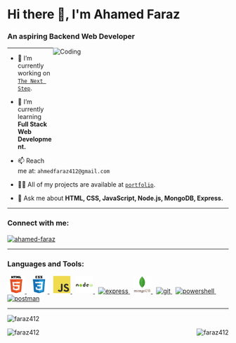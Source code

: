 <h1 align="left">Hi there 👋, I'm Ahamed Faraz</h1>
<h3 align="left">An aspiring Backend Web Developer</h3>
<img align="right" alt="Coding" height="255" width="400" src="https://mir-s3-cdn-cf.behance.net/project_modules/disp/b41e1e27075137.5635f8edb514a.gif">

<!-- <p align="left"> <a href="https://github.com/ryo-ma/github-profile-trophy"><img src="https://github-profile-trophy.vercel.app/?username=faraz412" alt="faraz412" /></a> </p> -->

<hr>

- 🔭 I’m currently working on <a href="https://monumental-unicorn-4eb4db.netlify.app/" target="blank">`The Next Step`</a>.

- 🌱 I’m currently learning **Full Stack Web Development.**

- 📫 Reach me at: `ahmedfaraz412@gmail.com`

- 👨‍💻 All of my projects are available at <a href="https://faraz412.github.io/" target="blank">`portfolio`</a>.

- 💬 Ask me about **HTML, CSS, JavaScript, Node.js, MongoDB, Express.**

<hr>

<h3 align="left">Connect with me:</h3>
<p align="left">
<a href="https://linkedin.com/in/ahamed-faraz" target="blank"><img align="center" src="https://img.shields.io/badge/LinkedIn-0077B5?style=for-the-badge&logo=linkedin&logoColor=white" alt="ahamed-faraz" height="30" width="105" /></a>
</p>

<hr>

<h3 align="left">Languages and Tools:</h3>
<p align="left"> 
<a href="https://www.w3.org/html/" target="_blank" rel="noreferrer"> 
<img src="https://raw.githubusercontent.com/devicons/devicon/master/icons/html5/html5-original-wordmark.svg" alt="html5" width="40" height="40"/> 
</a> &nbsp;
<a href="https://www.w3schools.com/css/" target="_blank" rel="noreferrer"> 
<img src="https://raw.githubusercontent.com/devicons/devicon/master/icons/css3/css3-original-wordmark.svg" alt="css3" width="40" height="40"/> 
</a> &nbsp;
<a href="https://developer.mozilla.org/en-US/docs/Web/JavaScript" target="_blank" rel="noreferrer"> 
<img src="https://raw.githubusercontent.com/devicons/devicon/master/icons/javascript/javascript-original.svg" alt="javascript" width="40" height="40"/> 
</a> &nbsp;
<a href="https://nodejs.org" target="_blank" rel="noreferrer"> 
<img src="https://raw.githubusercontent.com/devicons/devicon/master/icons/nodejs/nodejs-original-wordmark.svg" alt="nodejs" width="40" height="40"/> 
</a> &nbsp;
<a href="https://expressjs.com" target="_blank" rel="noreferrer"> 
<img src="https://img.shields.io/badge/Express.js-000000?style=for-the-badge&logo=express&logoColor=white" alt="express" width="120" height="40"/> 
</a> &nbsp;
<a href="https://www.mongodb.com/" target="_blank" rel="noreferrer"> 
<img src="https://raw.githubusercontent.com/devicons/devicon/master/icons/mongodb/mongodb-original-wordmark.svg" alt="mongodb" width="40" height="40"/> 
</a> &nbsp;
<a href="https://git-scm.com/" target="_blank" rel="noreferrer"> 
<img src="https://img.shields.io/badge/GIT-E44C30?style=for-the-badge&logo=git&logoColor=white" alt="git" height="30"/> 
</a> &nbsp;
<a href="\https://learn.microsoft.com/en-us/windows-server/administration/windows-commands/powershell" target="_blank" rel="noreferrer">
<img src="https://img.shields.io/badge/powershell-5391FE?style=for-the-badge&logo=powershell&logoColor=white" alt="powershell" height="30" width="100"/> 
</a> &nbsp;
<a href="https://postman.com" target="_blank" rel="noreferrer"> <img src="https://www.vectorlogo.zone/logos/getpostman/getpostman-icon.svg" alt="postman" width="40" height="40"/> 
</a>
</p>

<hr>

<p align="left"> <img src="https://komarev.com/ghpvc/?username=faraz412&label=Profile%20views&color=0e75b6&style=flat" alt="faraz412" /> </p>

<p><img align="left" src="https://github-readme-stats-git-masterrstaa-rickstaa.vercel.app/api?username=faraz412" alt="faraz412" width="400"/></p>

<p>&nbsp;<img align="right" src="https://github-readme-stats.vercel.app/api/top-langs?username=faraz412&layout=compact" alt="faraz412" /></p>




<!--
**faraz412/faraz412** is a ✨ _special_ ✨ repository because its `README.md` (this file) appears on your GitHub profile.

Here are some ideas to get you started:

- 🔭 I’m currently working on ...
- 🌱 I’m currently learning ...
- 👯 I’m looking to collaborate on ...
- 🤔 I’m looking for help with ...
- 💬 Ask me about ...
- 📫 How to reach me: ...
- 😄 Pronouns: ...
- ⚡ Fun fact: ...
-->
